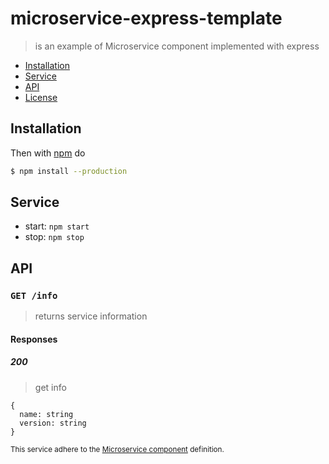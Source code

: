 # microservice-express-template

> is an example of Microservice component implemented with express

* [Installation](#installation)
* [Service](#service)
* [API](#api)
* [License](#license)

## Installation

Then with [npm][npm] do

```bash
$ npm install --production
```

## Service

* start: `npm start`
* stop: `npm stop`

## API

### `GET /info`

> returns service information

#### Responses

##### 200

> get info

```
{
  name: string
  version: string
}
```

<sub>This service adhere to the [Microservice component][microservice_component] definition.</sub>

[npm]: https://npmjs.com
[microservice_component]: https://gist.github.com/fibo/6c4c15eeb4016309d7378d579ff143d6
